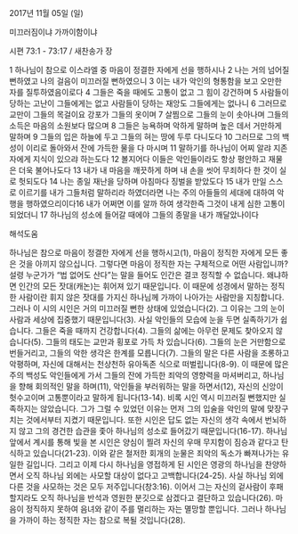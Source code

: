 2017년 11월 05일 (일)

미끄러짐이냐 가까이함이냐



시편 73:1 - 73:17 / 새찬송가  장


1 하나님이 참으로 이스라엘 중 마음이 정결한 자에게 선을 행하시나 2 나는 거의 넘어질 뻔하였고 나의 걸음이 미끄러질 뻔하였으니 3 이는 내가 악인의 형통함을 보고 오만한 자를 질투하였음이로다 4 그들은 죽을 때에도 고통이 없고 그 힘이 강건하며 5 사람들이 당하는 고난이 그들에게는 없고 사람들이 당하는 재앙도 그들에게는 없나니 6 그러므로 교만이 그들의 목걸이요 강포가 그들의 옷이며 7 살찜으로 그들의 눈이 솟아나며 그들의 소득은 마음의 소원보다 많으며 8 그들은 능욕하며 악하게 말하며 높은 데서 거만하게 말하며 9 그들의 입은 하늘에 두고 그들의 혀는 땅에 두루 다니도다 10 그러므로 그의 백성이 이리로 돌아와서 잔에 가득한 물을 다 마시며 11 말하기를 하나님이 어찌 알랴 지존자에게 지식이 있으랴 하는도다 12 볼지어다 이들은 악인들이라도 항상 평안하고 재물은 더욱 불어나도다 13 내가 내 마음을 깨끗하게 하며 내 손을 씻어 무죄하다 한 것이 실로 헛되도다 14 나는 종일 재난을 당하며 아침마다 징벌을 받았도다 15 내가 만일 스스로 이르기를 내가 그들처럼 말하리라 하였더라면 나는 주의 아들들의 세대에 대하여 악행을 행하였으리이다16 내가 어쩌면 이를 알까 하여 생각한즉 그것이 내게 심한 고통이 되었더니 17 하나님의 성소에 들어갈 때에야 그들의 종말을 내가 깨달았나이다

해석도움





하나님은 참으로 마음이 정결한 자에게 선을 행하시고(1), 마음이 정직한 자에게 모든 좋은 것을 아끼지 않으십니다. 그렇다면 마음이 정직한 자는 구체적으로 어떤 사람입니까? 설령 누군가가 “법 없어도 산다”는 말을 들어도 인간은 결코 정직할 수 없습니다. 왜냐하면 인간의 모든 잣대(캐논)는 휘어져 있기 때문입니다. 이 때문에 성경에서 말하는 정직한 사람이란 휘지 않은 잣대를 가지신 하나님께 가까이 나아가는 사람만을 지칭합니다.
그러나 이 시의 시인은 거의 미끄러질 뻔한 상태에 있었습니다(2). 그 이유는 그의 눈이 사람과 세상에 집중했기 때문입니다(3). 사실 악인들의 모습에 눈을 두면 실족하기가 쉽습니다. 그들은 죽을 때까지 건강합니다(4). 그들의 삶에는 아무런 문제도 찾아오지 않습니다(5). 그들의 태도는 교만과 횡포로 가득 차 있습니다(6). 그들의 눈은 거만함으로 번들거리고, 그들의 악한 생각은 한계를 모릅니다(7). 그들의 말은 다른 사람을 조롱하고 악평하며, 자신에 대해서는 천상천하 유아독존 식으로 떠벌립니다(8-9). 이 때문에 많은 주의 백성도 악인들에게 가서 그들의 잔에 가득한 죄악의 영향력을 마셔버리고, 하나님을 향해 회의적인 말을 하며(11), 악인들을 부러워하는 말을 하면서(12), 자신의 신앙이 헛수고이며 고통뿐이라고 말하게 됩니다(13-14). 
비록 시인 역시 미끄러질 뻔했지만 실족하지는 않았습니다. 그가 그럴 수 있었던 이유는 먼저 그의 입술을 악인의 말에 맞장구치는 것에서부터 지켰기 때문입니다. 또한 시인은 답도 없는 자신의 생각 속에서 번뇌하지 않고 그의 경건한 습관을 좇아 하나님의 성소로 들어갔기 때문입니다(16-17). 하나님 앞에서 계시를 통해 빛을 본 시인은 양심이 찔려 자신의 우매 무지함이 짐승과 같다고 탄식하고 있습니다(21-23). 이와 같은 철저한 회개의 눈물은 죄악의 독소가 빠져나가는 유일한 길입니다. 
그리고 이제 다시 하나님을 영접하게 된 시인은 영광의 하나님을 찬양하면서 오직 하나님 외에는 사모할 대상이 없다고 고백합니다(24-25). 사실 하나님 외에 다른 것을 사모하는 것은 모두 저주입니다(창3:16). 이어서 그는 자신의 겉사람이 후패할지라도 오직 하나님을 반석과 영원한 분깃으로 삼겠다고 결단하고 있습니다(26). 마음이 정직하지 못하여 음녀와 같이 주를 멀리하는 자는 멸망할 뿐입니다. 그러나 하나님을 가까이 하는 정직한 자는 참으로 복될 것입니다(28).
